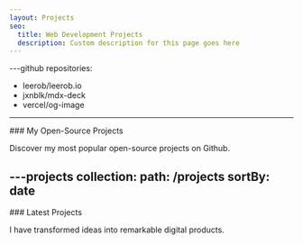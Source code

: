 ```yaml
---
layout: Projects
seo:
  title: Web Development Projects
  description: Custom description for this page goes here
---
```


---github
repositories:
  - leerob/leerob.io
  - jxnblk/mdx-deck
  - vercel/og-image
---

<PageTitle>
  ### My Open-Source Projects
</PageTitle>

Discover my most popular open-source projects on Github.


---projects
collection:
  path: /projects
  sortBy: date
---

<PageTitle>
  ### Latest Projects
</PageTitle>

I have transformed ideas into remarkable digital products.
